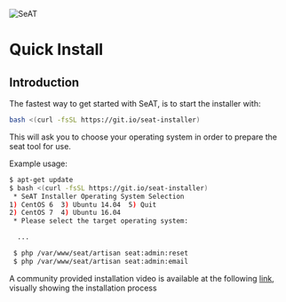 ![SeAT](https://i.imgur.com/aPPOxSK.png)

# Quick Install

## Introduction

The fastest way to get started with SeAT, is to start the installer with:

```bash
bash <(curl -fsSL https://git.io/seat-installer)
```

This will ask you to choose your operating system in order to prepare the seat tool for use.

Example usage:

```bash
$ apt-get update
$ bash <(curl -fsSL https://git.io/seat-installer)
 * SeAT Installer Operating System Selection
1) CentOS 6	 3) Ubuntu 14.04  5) Quit
2) CentOS 7	 4) Ubuntu 16.04
 * Please select the target operating system:

  ...

 $ php /var/www/seat/artisan seat:admin:reset
 $ php /var/www/seat/artisan seat:admin:email
```

A community provided installation video is available at the following
[link](https://screencast-o-matic.com/watch/cbjUQbIcl4), visually showing the installation process
